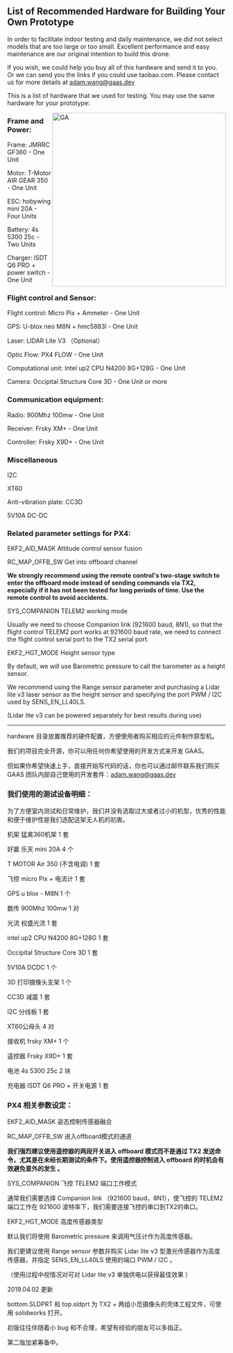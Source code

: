 ## List of Recommended Hardware for Building Your Own Prototype

In order to facilitate indoor testing and daily maintenance, we did not select models that are too large or too small. Excellent performance and easy maintenance are our original intention to build this drone.

If you wish, we could help you buy all of this hardware and send it to you. Or we can send you the links if you could use taobao.com. Please contact us for more details at adam.wang@gaas.dev

This is a list of hardware that we used for testing. You may use the same hardware for your prototype:

<img src="https://s2.ax1x.com/2019/02/20/k2Jruj.jpg" align="right" width="400px" alt="GA">

### Frame and Power:

  Frame: JMRRC GF360 - One Unit
  
  Motor: T-Motor AIR GEAR 350 - One Unit
  
  ESC: hobywing mini 20A - Four Units
  
  Battery: 4s 5300 25c - Two Units
  
  Charger: ISDT Q6 PRO + power switch - One Unit
  
### Flight control and Sensor:

  Flight control: Micro Pix + Ammeter - One Unit
  
  GPS: U-blox neo M8N + hmc5883l - One Unit
  
  Laser: LIDAR Lite V3 （Optional）
  
  Optic Flow: PX4 FLOW - One Unit
  
  Computational unit: Intel up2 CPU N4200 8G+128G - One Unit
  
  Camera: Occipital Structure Core 3D - One Unit or more
  
### Communication equipment:

  Radio: 900Mhz 100mw - One Unit
  
  Receiver: Frsky XM+ - One Unit
  
  Controller: Frsky X9D+ - One Unit
  
### Miscellaneous
  I2C
  
  XT60
  
  Anti-vibration plate: CC3D 
  
  5V10A DC-DC 

### Related parameter settings for PX4:

EKF2_AID_MASK   Attitude control sensor fusion 

RC_MAP_OFFB_SW  Get into offboard channel  

**We strongly recommend using the remote control's two-stage switch to enter the offboard mode instead of sending commands via TX2, especially if it has not been tested for long periods of time. Use the remote control to avoid accidents.**

SYS_COMPANION   TELEM2 working mode

Usually we need to choose Companion link (921600 baud, 8N1), so that the flight control TELEM2 port works at 921600 baud rate, we need to connect the flight control serial port to the TX2 serial port.

EKF2_HGT_MODE   Height sensor type

By default, we will use Barometric pressure to call the barometer as a height sensor.

We recommend using the Range sensor parameter and purchasing a Lidar lite v3 laser sensor as the height sensor and specifying the port PWM / I2C used by SENS_EN_LL40LS.

(Lidar lite v3 can be powered separately for best results during use)
  
---

hardware 目录放置推荐的硬件配置，方便使用者购买相应的元件制作原型机。

我们的项目完全开源，你可以用任何你希望使用的开发方式来开发 GAAS。

但如果你希望快速上手，直接开始写代码的话，你也可以通过邮件联系我们购买 GAAS 团队内部自己使用的开发套件：adam.wang@gaas.dev



### 我们使用的测试设备明细：

为了方便室内测试和日常维护，我们并没有选取过大或者过小的机型，优秀的性能和便于维护性是我们选配这架无人机的初衷。

机架 猛禽360机架	1	套

好赢 乐天 mini 20A	4	个

T MOTOR Air 350 (不含电调)	1	套

飞控 micro Pix + 电流计	1	套

GPS u blox - M8N    	1	个

数传 900Mhz 100mw	1	对

光流 权盛光流	1	套

intel up2 CPU N4200 8G+128G	1	套

Occipital Structure Core 3D	1	套

5V10A DCDC	1	个

3D 打印摄像头支架	1	个

CC3D 减震	1	套

I2C 分线板	1	套

XT60公母头	4	对

接收机 frsky XM+	1	个

遥控器 Frsky X9D+	1	套

电池 4s 5300 25c	2	块

充电器 ISDT Q6 PRO + 开关电源	1	套


### PX4 相关参数设定：

EKF2_AID_MASK   姿态控制传感器融合  

RC_MAP_OFFB_SW  进入offboard模式的通道  

**我们强烈建议使用遥控器的两段开关进入 offboard 模式而不是通过 TX2 发送命令，尤其是在未经长期测试的条件下。使用遥控器控制进入 offboard 的时机会有效避免意外的发生 。**

SYS_COMPANION   飞控 TELEM2 端口工作模式

通常我们需要选择 Companion link （921600 baud，8N1），使飞控的 TELEM2 端口工作在 921600 波特率下，我们需要连接飞控的串口到TX2的串口。

EKF2_HGT_MODE   高度传感器类型

默认我们将使用 Barometric pressure 来调用气压计作为高度传感器。

我们更建议使用 Range sensor 参数并购买 Lidar lite v3 型激光传感器作为高度传感器，并指定 SENS_EN_LL40LS 使用的端口 PWM / I2C 。

（使用过程中视情况对可对 Lidar lite v3 单独供电以获得最佳效果 ）

2019.04.02 更新

bottom.SLDPRT 和 top.sldprt 为 TX2 + 两组小觅摄像头的壳体工程文件，可使用 solidworks 打开。

初版往往伴随着小 bug 和不合理，希望有经验的朋友可以多指正。

第二版加紧筹备中。
